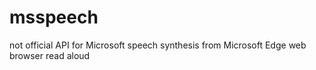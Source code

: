 # msspeech
not official API for Microsoft speech synthesis from Microsoft Edge web browser read aloud
